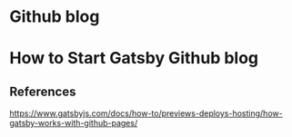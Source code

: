 # Github blog

# How to Start Gatsby Github blog

## References

https://www.gatsbyjs.com/docs/how-to/previews-deploys-hosting/how-gatsby-works-with-github-pages/
